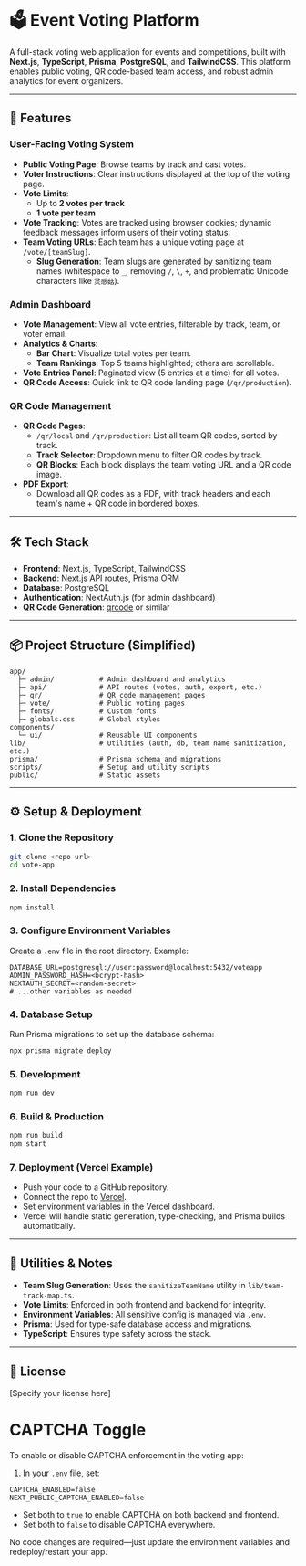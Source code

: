 # 🗳️ Event Voting Platform

A full-stack voting web application for events and competitions, built with **Next.js**, **TypeScript**, **Prisma**, **PostgreSQL**, and **TailwindCSS**. This platform enables public voting, QR code-based team access, and robust admin analytics for event organizers.

---

## 🚀 Features

### User-Facing Voting System

- **Public Voting Page**: Browse teams by track and cast votes.
- **Voter Instructions**: Clear instructions displayed at the top of the voting page.
- **Vote Limits**:
  - Up to **2 votes per track**
  - **1 vote per team**
- **Vote Tracking**: Votes are tracked using browser cookies; dynamic feedback messages inform users of their voting status.
- **Team Voting URLs**: Each team has a unique voting page at `/vote/[teamSlug]`.
  - **Slug Generation**: Team slugs are generated by sanitizing team names (whitespace to `_`, removing `/`, `\`, `+`, and problematic Unicode characters like `灵感菇`).

### Admin Dashboard

- **Vote Management**: View all vote entries, filterable by track, team, or voter email.
- **Analytics & Charts**:
  - **Bar Chart**: Visualize total votes per team.
  - **Team Rankings**: Top 5 teams highlighted; others are scrollable.
- **Vote Entries Panel**: Paginated view (5 entries at a time) for all votes.
- **QR Code Access**: Quick link to QR code landing page (`/qr/production`).

### QR Code Management

- **QR Code Pages**:
  - `/qr/local` and `/qr/production`: List all team QR codes, sorted by track.
  - **Track Selector**: Dropdown menu to filter QR codes by track.
  - **QR Blocks**: Each block displays the team voting URL and a QR code image.
- **PDF Export**:
  - Download all QR codes as a PDF, with track headers and each team's name + QR code in bordered boxes.

---

## 🛠️ Tech Stack

- **Frontend**: Next.js, TypeScript, TailwindCSS
- **Backend**: Next.js API routes, Prisma ORM
- **Database**: PostgreSQL
- **Authentication**: NextAuth.js (for admin dashboard)
- **QR Code Generation**: [qrcode](https://www.npmjs.com/package/qrcode) or similar

---

## 📦 Project Structure (Simplified)

```
app/
  ├─ admin/           # Admin dashboard and analytics
  ├─ api/             # API routes (votes, auth, export, etc.)
  ├─ qr/              # QR code management pages
  ├─ vote/            # Public voting pages
  ├─ fonts/           # Custom fonts
  ├─ globals.css      # Global styles
components/
  └─ ui/              # Reusable UI components
lib/                  # Utilities (auth, db, team name sanitization, etc.)
prisma/               # Prisma schema and migrations
scripts/              # Setup and utility scripts
public/               # Static assets
```

---

## ⚙️ Setup & Deployment

### 1. Clone the Repository

```bash
git clone <repo-url>
cd vote-app
```

### 2. Install Dependencies

```bash
npm install
```

### 3. Configure Environment Variables

Create a `.env` file in the root directory. Example:

```env
DATABASE_URL=postgresql://user:password@localhost:5432/voteapp
ADMIN_PASSWORD_HASH=<bcrypt-hash>
NEXTAUTH_SECRET=<random-secret>
# ...other variables as needed
```

### 4. Database Setup

Run Prisma migrations to set up the database schema:

```bash
npx prisma migrate deploy
```

### 5. Development

```bash
npm run dev
```

### 6. Build & Production

```bash
npm run build
npm start
```

### 7. Deployment (Vercel Example)

- Push your code to a GitHub repository.
- Connect the repo to [Vercel](https://vercel.com/).
- Set environment variables in the Vercel dashboard.
- Vercel will handle static generation, type-checking, and Prisma builds automatically.

---

## 🧩 Utilities & Notes

- **Team Slug Generation**: Uses the `sanitizeTeamName` utility in `lib/team-track-map.ts`.
- **Vote Limits**: Enforced in both frontend and backend for integrity.
- **Environment Variables**: All sensitive config is managed via `.env`.
- **Prisma**: Used for type-safe database access and migrations.
- **TypeScript**: Ensures type safety across the stack.

---

## 📄 License

[Specify your license here]

# CAPTCHA Toggle

To enable or disable CAPTCHA enforcement in the voting app:

1. In your `.env` file, set:

```
CAPTCHA_ENABLED=false
NEXT_PUBLIC_CAPTCHA_ENABLED=false
```

- Set both to `true` to enable CAPTCHA on both backend and frontend.
- Set both to `false` to disable CAPTCHA everywhere.

No code changes are required—just update the environment variables and redeploy/restart your app.
